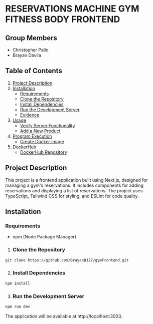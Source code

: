 # RESERVATIONS MACHINE GYM FITNESS BODY FRONTEND


## Group Members

- Christopher Pallo
- Brayan Davila

## Table of Contents

1. [Project Description](#project-description)
2. [Installation](#installation)
   - [Requirements](#requirements)
   - [Clone the Repository](#clone-the-repository)
   - [Install Dependencies](#install-dependencies)
   - [Run the Development Server](#run-the-development-server)
   - [Evidence](#evidence-create)
3. [Usage](#usage)
   - [Verify Server Functionality](#verify-server-functionality)
   - [Add a New Product](#add-a-new-product)
4. [Program Execution](#program-execution)
   - [Create Docker Image](#create-docker-image)
5. [DockerHub](#dockerhub)
   - [DockerHub Repository](#dockerhub-repository)

## Project Description
This project is a frontend application built using Next.js, designed for managing a gym's reservations. It includes components for adding reservations and displaying a list of reservations. The project uses TypeScript, Tailwind CSS for styling, and ESLint for code quality.

## Installation

### Requirements
- npm (Node Package Manager)

1. ### Clone the Repository

```sh
git clone https://github.com/BrayanBJ27/gymFrontend.git
```
2. ### Install Dependencies

```sh
npm install
```

3. ### Run the Development Server

```sh
npm run dev
```
The application will be available at http://localhost:3003.